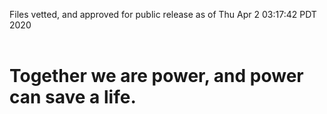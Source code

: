 Files vetted, and approved for public release as of Thu Apr  2 03:17:42 PDT 2020<br><br><h1>Together we are power, and power can save a life.</h1>
